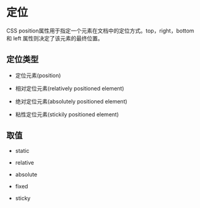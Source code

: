 # 定位
CSS position属性用于指定一个元素在文档中的定位方式。top，right，bottom 和 left 属性则决定了该元素的最终位置。
## 定位类型
+ 定位元素(position)  

+ 相对定位元素(relatively positioned element)

+ 绝对定位元素(absolutely positioned element)

+ 粘性定位元素(stickily positioned element)

## 取值
+ static

+ relative

+ absolute

+ fixed  

+ sticky  